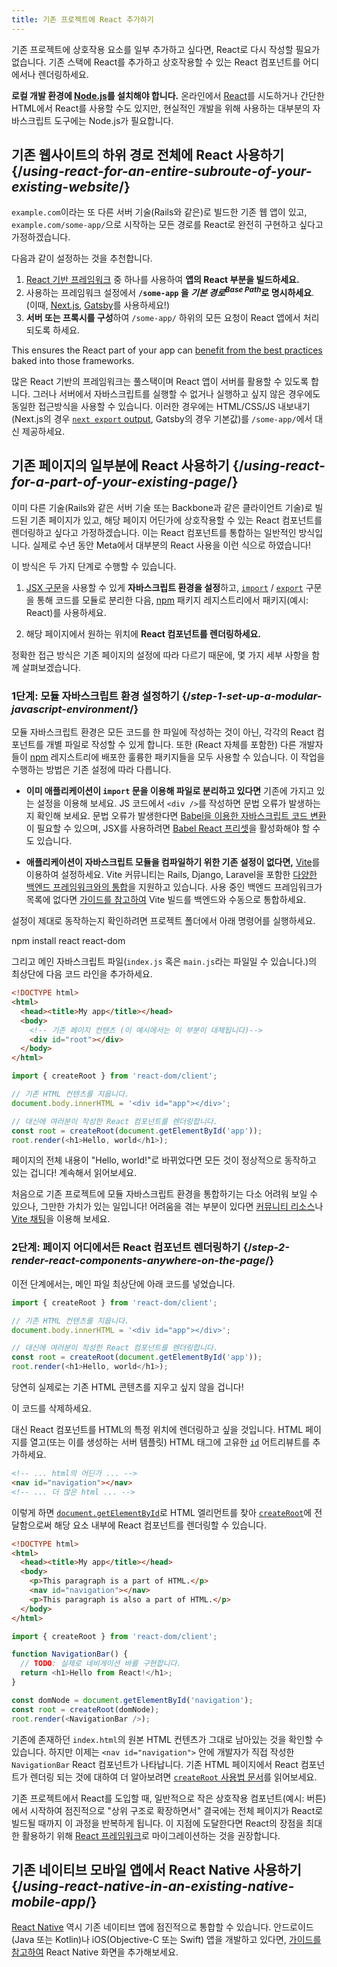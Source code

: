 ```yaml
---
title: 기존 프로젝트에 React 추가하기
---
```


<Intro>

기존 프로젝트에 상호작용 요소를 일부 추가하고 싶다면, React로 다시 작성할 필요가 없습니다. 기존 스택에 React를 추가하고 상호작용할 수 있는 React 컴포넌트를 어디에서나 렌더링하세요.

</Intro>

<Note>

**로컬 개발 환경에 [Node.js](https://nodejs.org/en/)를 설치해야 합니다.** 온라인에서 [React](/learn/installation#try-react)를 시도하거나 간단한 HTML에서 React를 사용할 수도 있지만, 현실적인 개발을 위해 사용하는 대부분의 자바스크립트 도구에는 Node.js가 필요합니다.

</Note>

## 기존 웹사이트의 하위 경로 전체에 React 사용하기 {/*using-react-for-an-entire-subroute-of-your-existing-website*/}

`example.com`이라는 또 다른 서버 기술(Rails와 같은)로 빌드한 기존 웹 앱이 있고, `example.com/some-app/`으로 시작하는 모든 경로를 React로 완전히 구현하고 싶다고 가정하겠습니다.

다음과 같이 설정하는 것을 추천합니다.

1. [React 기반 프레임워크](/learn/start-a-new-react-project) 중 하나를 사용하여 **앱의 React 부분을 빌드하세요.**
2. 사용하는 프레임워크 설정에서 **`/some-app` 을 *기본 경로*<sup>*Base Path*</sup>로 명시하세요**. (이때, [Next.js](https://nextjs.org/docs/app/api-reference/config/next-config-js/basePath), [Gatsby](https://www.gatsbyjs.com/docs/how-to/previews-deploys-hosting/path-prefix/)를 사용하세요!)
3. **서버 또는 프록시를 구성**하여 `/some-app/` 하위의 모든 요청이 React 앱에서 처리되도록 하세요.

This ensures the React part of your app can [benefit from the best practices](/learn/build-a-react-app-from-scratch#consider-using-a-framework) baked into those frameworks.

많은 React 기반의 프레임워크는 풀스택이며 React 앱이 서버를 활용할 수 있도록 합니다. 그러나 서버에서 자바스크립트를 실행할 수 없거나 실행하고 싶지 않은 경우에도 동일한 접근방식을 사용할 수 있습니다. 이러한 경우에는 HTML/CSS/JS 내보내기(Next.js의 경우 [`next export` output](https://nextjs.org/docs/advanced-features/static-html-export), Gatsby의 경우 기본값)를 `/some-app/`에서 대신 제공하세요.

## 기존 페이지의 일부분에 React 사용하기 {/*using-react-for-a-part-of-your-existing-page*/}

이미 다른 기술(Rails와 같은 서버 기술 또는 Backbone과 같은 클라이언트 기술)로 빌드된 기존 페이지가 있고, 해당 페이지 어딘가에 상호작용할 수 있는 React 컴포넌트를 렌더링하고 싶다고 가정하겠습니다. 이는 React 컴포넌트를 통합하는 일반적인 방식입니다. 실제로 수년 동안 Meta에서 대부분의 React 사용을 이런 식으로 하였습니다!

이 방식은 두 가지 단계로 수행할 수 있습니다.

1. [JSX 구문](/learn/writing-markup-with-jsx)을 사용할 수 있게 **자바스크립트 환경을 설정**하고, [`import`](https://developer.mozilla.org/ko/docs/Web/JavaScript/Reference/Statements/import) / [`export`](https://developer.mozilla.org/ko/docs/Web/JavaScript/Reference/Statements/export) 구문을 통해 코드를 모듈로 분리한 다음, [npm](https://www.npmjs.com/) 패키지 레지스트리에서 패키지(예시: React)를 사용하세요.

2. 해당 페이지에서 원하는 위치에 **React 컴포넌트를 렌더링하세요.**

정확한 접근 방식은 기존 페이지의 설정에 따라 다르기 때문에, 몇 가지 세부 사항을 함께 살펴보겠습니다.

### 1단계: 모듈 자바스크립트 환경 설정하기 {/*step-1-set-up-a-modular-javascript-environment*/}

모듈 자바스크립트 환경은 모든 코드를 한 파일에 작성하는 것이 아닌, 각각의 React 컴포넌트를 개별 파일로 작성할 수 있게 합니다. 또한 (React 자체를 포함한) 다른 개발자들이 [npm](https://www.npmjs.com/) 레지스트리에 배포한 훌륭한 패키지들을 모두 사용할 수 있습니다. 이 작업을 수행하는 방법은 기존 설정에 따라 다릅니다.

* **이미 애플리케이션이 `import` 문을 이용해 파일로 분리하고 있다면** 기존에 가지고 있는 설정을 이용해 보세요. JS 코드에서 `<div />`를 작성하면 문법 오류가 발생하는지 확인해 보세요. 문법 오류가 발생한다면 [Babel을 이용한 자바스크립트 코드 변환](https://babeljs.io/setup)이 필요할 수 있으며, JSX를 사용하려면 [Babel React 프리셋](https://babeljs.io/docs/babel-preset-react)을 활성화해야 할 수도 있습니다.

* **애플리케이션이 자바스크립트 모듈을 컴파일하기 위한 기존 설정이 없다면,** [Vite](https://vite.dev/)를 이용하여 설정하세요. Vite 커뮤니티는 Rails, Django, Laravel을 포함한 [다양한 백엔드 프레임워크와의 통합](https://github.com/vitejs/awesome-vite#integrations-with-backends)을 지원하고 있습니다. 사용 중인 백엔드 프레임워크가 목록에 없다면 [가이드를 참고하여](https://vite.dev/guide/backend-integration.html) Vite 빌드를 백엔드와 수동으로 통합하세요.

설정이 제대로 동작하는지 확인하려면 프로젝트 폴더에서 아래 명령어를 실행하세요.

<TerminalBlock>
npm install react react-dom
</TerminalBlock>

그리고 메인 자바스크립트 파일(`index.js` 혹은 `main.js`라는 파일일 수 있습니다.)의 최상단에 다음 코드 라인을 추가하세요.

<Sandpack>

```html public/index.html hidden
<!DOCTYPE html>
<html>
  <head><title>My app</title></head>
  <body>
    <!-- 기존 페이지 컨텐츠 (이 예시에서는 이 부분이 대체됩니다)-->
    <div id="root"></div>
  </body>
</html>
```

```js src/index.js active
import { createRoot } from 'react-dom/client';

// 기존 HTML 컨텐츠를 지웁니다.
document.body.innerHTML = '<div id="app"></div>';

// 대신에 여러분이 작성한 React 컴포넌트를 렌더링합니다.
const root = createRoot(document.getElementById('app'));
root.render(<h1>Hello, world</h1>);
```

</Sandpack>

페이지의 전체 내용이 "Hello, world!"로 바뀌었다면 모든 것이 정상적으로 동작하고 있는 겁니다! 계속해서 읽어보세요.

<Note>

처음으로 기존 프로젝트에 모듈 자바스크립트 환경을 통합하기는 다소 어려워 보일 수 있으나, 그만한 가치가 있는 일입니다! 어려움을 겪는 부분이 있다면 [커뮤니티 리소스](/community)나 [Vite 채팅](https://chat.vite.dev/)을 이용해 보세요.

</Note>


### 2단계: 페이지 어디에서든 React 컴포넌트 렌더링하기 {/*step-2-render-react-components-anywhere-on-the-page*/}

이전 단계에서는, 메인 파일 최상단에 아래 코드를 넣었습니다.

```js
import { createRoot } from 'react-dom/client';

// 기존 HTML 컨텐츠를 지웁니다.
document.body.innerHTML = '<div id="app"></div>';

// 대신에 여러분이 작성한 React 컴포넌트를 렌더링합니다.
const root = createRoot(document.getElementById('app'));
root.render(<h1>Hello, world</h1>);
```

당연히 실제로는 기존 HTML 콘텐츠를 지우고 싶지 않을 겁니다!

이 코드를 삭제하세요.

대신 React 컴포넌트를 HTML의 특정 위치에 렌더링하고 싶을 것입니다. HTML 페이지를 열고(또는 이를 생성하는 서버 템플릿) HTML 태그에 고유한 [`id`](https://developer.mozilla.org/ko/docs/Web/HTML/Global_attributes/id) 어트리뷰트를 추가하세요.

```html
<!-- ... html의 어딘가 ... -->
<nav id="navigation"></nav>
<!-- ... 더 많은 html ... -->
```

이렇게 하면 [`document.getElementById`](https://developer.mozilla.org/ko/docs/Web/API/Document/getElementById)로 HTML 엘리먼트를 찾아 [`createRoot`](/reference/react-dom/client/createRoot)에 전달함으로써 해당 요소 내부에 React 컴포넌트를 렌더링할 수 있습니다.

<Sandpack>

```html public/index.html
<!DOCTYPE html>
<html>
  <head><title>My app</title></head>
  <body>
    <p>This paragraph is a part of HTML.</p>
    <nav id="navigation"></nav>
    <p>This paragraph is also a part of HTML.</p>
  </body>
</html>
```

```js src/index.js active
import { createRoot } from 'react-dom/client';

function NavigationBar() {
  // TODO: 실제로 네비게이션 바를 구현합니다.
  return <h1>Hello from React!</h1>;
}

const domNode = document.getElementById('navigation');
const root = createRoot(domNode);
root.render(<NavigationBar />);
```

</Sandpack>

기존에 존재하던 `index.html`의 원본 HTML 컨텐츠가 그대로 남아있는 것을 확인할 수 있습니다. 하지만 이제는 `<nav id="navigation">` 안에 개발자가 직접 작성한 `NavigationBar` React 컴포넌트가 나타납니다. 기존 HTML 페이지에서 React 컴포넌트가 렌더링 되는 것에 대하여 더 알아보려면 [`createRoot` 사용법 문서](/reference/react-dom/client/createRoot#rendering-a-page-partially-built-with-react)를 읽어보세요.

기존 프로젝트에서 React를 도입할 때, 일반적으로 작은 상호작용 컴포넌트(예시: 버튼)에서 시작하여 점진적으로 "상위 구조로 확장하면서" 결국에는 전체 페이지가 React로 빌드될 때까지 이 과정을 반복하게 됩니다. 이 지점에 도달한다면 React의 장점을 최대한 활용하기 위해 [React 프레임워크](/learn/start-a-new-react-project)로 마이그레이션하는 것을 권장합니다.

## 기존 네이티브 모바일 앱에서 React Native 사용하기 {/*using-react-native-in-an-existing-native-mobile-app*/}

[React Native](https://reactnative.dev/) 역시 기존 네이티브 앱에 점진적으로 통합할 수 있습니다. 안드로이드(Java 또는 Kotlin)나 iOS(Objective-C 또는 Swift) 앱을 개발하고 있다면, [가이드를 참고하여](https://reactnative.dev/docs/integration-with-existing-apps) React Native 화면을 추가해보세요.
